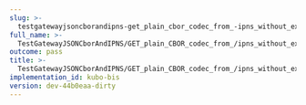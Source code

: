 ```yaml
---
slug: >-
  testgatewayjsoncborandipns-get_plain_cbor_codec_from_-ipns_without_explicit_format_returns_the_same_payload_as_-ipfs
full_name: >-
  TestGatewayJSONCborAndIPNS/GET_plain_CBOR_codec_from_/ipns_without_explicit_format_returns_the_same_payload_as_/ipfs
outcome: pass
title: >-
  TestGatewayJSONCborAndIPNS/GET_plain_CBOR_codec_from_/ipns_without_explicit_format_returns_the_same_payload_as_/ipfs
implementation_id: kubo-bis
version: dev-44b0eaa-dirty
---
```


